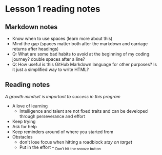 # Lesson 1 reading notes

## Markdown notes

- Know when to use spaces (learn more about this)
- Mind the gap (spaces matter both after the markdown and carriage returns after headings)
- Q: What are some bad habits to avoid at the beginning of my coding journey? double spaces after a line?
- Q: How useful is this GitHub Markdown language for other purposes? Is it just a simplified way to write HTML?

## Reading notes

*A growth mindset is important to success in this program*
- A love of learning
  - Intelligence and talent are not fixed traits and can be developed through perseverance and effort
- Keep trying
- Ask for help
- Keep reminders around of where you started from
- Obstacles
  - don't lose focus when hitting a roadblock *stay on target* 
  - Put in the effort - <sub>Don't hit the snooze button</sub> 

